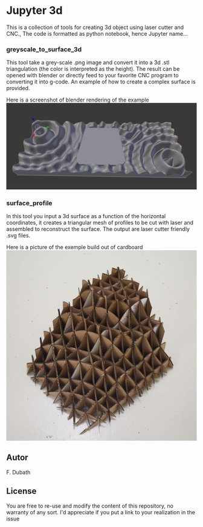 # Jupyter 3d

This is a collection of tools for creating 3d object using laser cutter and CNC., The code is formatted as python notebook, hence Jupyter name...

### greyscale_to_surface_3d

This tool take a grey-scale .png image and convert it into a 3d .stl triangulation (the color is interpreted as the height). The result can be opened with blender or directly feed to your favorite CNC program to converting it into g-code. An example of how to create a complex surface is provided.

Here is a screenshot of blender rendering of the example
![3D from .stl](https://github.com/FlorianDubath/jupyter_3d/blob/main/greyscale_to_surface_3d/Screenshot_1.png?raw=true)

### surface_profile

In this tool you input a 3d surface as a function of the horizontal coordinates, it creates a triangular mesh of profiles to be cut with laser and assembled to reconstruct the surface. 
The output are laser cutter friendly .svg files.

Here is a picture of the exemple build out of cardboard
![Cardboard result](https://github.com/FlorianDubath/jupyter_3d/blob/main/surface_profile/example_cardboard.jpg?raw=true)

## Autor

F. Dubath

## License

You are free to re-use and modify the content of this repository, no warranty of any sort. I'd appreciate if you put a link to your realization in the issue
